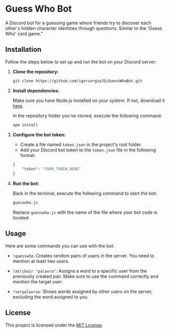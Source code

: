 # Guess Who Bot 

A Discord bot for a guessing game where friends try to discover each other's hidden character identities through questions. Similar to the 'Guess Who' card game."

## Installation

Follow the steps below to set up and run the bot on your Discord server:

1. **Clone the repository:**

   ```bash
   git clone https://github.com/igorsergioJS/GuessWhoBot.git
   ```

2. **Install dependencies:**

   Make sure you have Node.js installed on your system. If not, download it [here](https://nodejs.org/).

   In the repository folder you've cloned, execute the following command:

   ```bash
   npm install
   ```

3. **Configure the bot token:**

   - Create a file named `token.json` in the project's root folder.
   - Add your Discord bot token to the `token.json` file in the following format:

   ```json
   {
       "token": "YOUR_TOKEN_HERE"
   }
   ```

4. **Run the bot:**

   Back in the terminal, execute the following command to start the bot:

   ```bash
   guesswho.js
   ```

   Replace `guesswho.js` with the name of the file where your bot code is located.


## Usage

Here are some commands you can use with the bot:

- `!guesswho`: Creates random pairs of users in the server. You need to mention at least two users.

- `!atribuir "palavra"`: Assigns a word to a specific user from the previously created pair. Make sure to use the command correctly and mention the target user.

- `!verpalavras`: Shows words assigned by other users on the server, excluding the word assigned to you.

## License

This project is licensed under the [MIT License](LICENSE).
```

